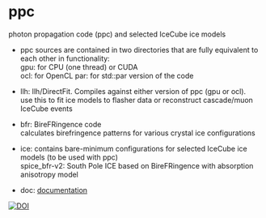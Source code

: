 # ppc
photon propagation code (ppc) and selected IceCube ice models

- ppc sources are contained in two directories that are fully equivalent to each other in functionality:  
   gpu: for CPU (one thread) or CUDA  
   ocl: for OpenCL
   par:	for std::par version of the code

- llh: llh/DirectFit. Compiles against either version of ppc (gpu or ocl).  
   use this to fit ice models to flasher data or reconstruct cascade/muon IceCube events

- bfr: BireFRingence code  
   calculates birefringence patterns for various crystal ice configurations

- ice: contains bare-minimum configurations for selected IceCube ice models (to be used with ppc)  
   spice_bfr-v2: South Pole ICE based on BireFRingence with absorption anisotropy model

- doc: [documentation](doc/index.rst)


<a href="https://zenodo.org/doi/10.5281/zenodo.10410725"><img src="https://zenodo.org/badge/527689072.svg" alt="DOI"></a>

